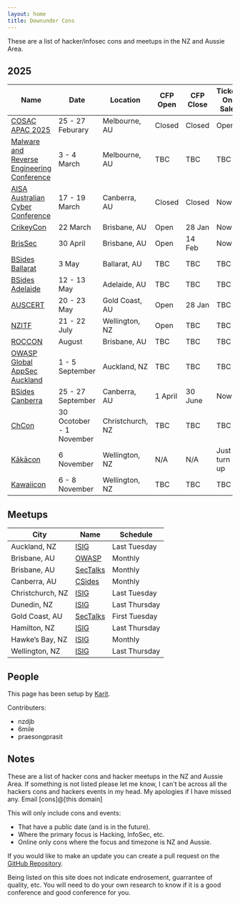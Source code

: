 ```yaml
---
layout: home
title: Downunder Cons
---
```


These are a list of hacker/infosec cons and meetups in the NZ and Aussie Area.

## 2025

| Name | Date | Location | CFP Open | CFP Close | Ticket On Sale |
| ---- | ---- | -------- | -------- | --------- | -------------- |
| [COSAC APAC 2025](https://cosac.net/apac/) | 25 - 27 Feburary | Melbourne, AU | Closed | Closed | Open |
| [Malware and Reverse Engineering Conference](https://federation.edu.au/icsl/icsl-conferences/mre-2025) | 3 - 4 March | Melbourne, AU | TBC | TBC | TBC |
| [AISA Australian Cyber Conference](https://canberra2025.cyberconference.com.au/) | 17 - 19 March | Canberra, AU | Closed | Closed | Now |
| [CrikeyCon](https://crikeycon.com/) | 22 March | Brisbane, AU | Open | 28 Jan | Now |
| [BrisSec](https://aisasecuritydays.com.au/brissec) | 30 April | Brisbane, AU | Open | 14 Feb | Now |
| [BSides Ballarat](https://federation.edu.au/icsl/icsl-conferences/bsides-ballarat) | 3 May | Ballarat, AU | TBC | TBC | TBC |
| [BSides Adelaide](https://www.bsidesadelaide.com.au/) | 12 - 13 May | Adelaide, AU | TBC | TBC | TBC |
| [AUSCERT](https://conference.auscert.org.au/) | 20 - 23 May | Gold Coast, AU | Open | 28 Jan | TBC |
| [NZITF](https://nzitf.org.nz/conference-details) | 21 - 22 July | Wellington, NZ | Open | TBC | TBC |
| [ROCCON](https://www.realmsofcyber.com/) | August | Brisbane, AU | TBC | TBC | TBC |
| [OWASP Global AppSec Auckland](https://appsec.org.nz/conference/) | 1 - 5 September | Auckland, NZ | TBC | TBC | TBC |
| [BSides Canberra](https://www.bsidesau.com.au/) | 25 - 27 September | Canberra, AU | 1 April | 30 June | Now |
| [ChCon](https://2025.chcon.nz/) | 30 Ocotober - 1 November | Christchurch, NZ | TBC | TBC | TBC |
| [Kākācon](https://www.kākācon.nz/) | 6 November | Wellington, NZ | N/A | N/A | Just turn up |
| [Kawaiicon](https://kawaiicon.org/) | 6 - 8 November | Wellington, NZ | TBC | TBC | TBC |

## Meetups

| City | Name | Schedule |
| ---- | ---- | -------- |
| Auckland, NZ | [ISIG](https://isig.org.nz/) | Last Tuesday |
| Brisbane, AU | [OWASP](https://www.meetup.com/brisbane-owasp-meetup-group/) | Monthly |
| Brisbane, AU | [SecTalks](https://www.meetup.com/SecTalks-Brisbane/) | Monthly |
| Canberra, AU | [CSides](https://www.bsidesau.com.au/csides.html) | Monthly |
| Christchurch, NZ | [ISIG](https://www.meetup.com/isig-christchurch-nz/) | Last Tuesday |
| Dunedin, NZ | [ISIG](https://isig.org.nz/) | Last Thursday |
| Gold Coast, AU | [SecTalks](https://www.meetup.com/sectalks-goldcoast/) | First Tuesday |
| Hamilton, NZ | [ISIG](https://isig.org.nz/) | Last Thursday |
| Hawke’s Bay, NZ | [ISIG](https://isig.org.nz/) | Monthly |
| Wellington, NZ | [ISIG](https://isig.org.nz/) | Last Thursday |

## People
This page has been setup by [Karit](https://www.karit.nz/).

Contributers:
* nzdjb
* 6mile
* praesongprasit

## Notes
These are a list of hacker cons and hacker meetups in the NZ and Aussie Area. If something is not listed please let me know, I can't be across all the hackers cons and hackers events in my head. My apologies if I have missed any. Email [cons]@[this domain]

This will only include cons and events:
* That have a public date (and is in the future).
* Where the primary focus is Hacking, InfoSec, etc.
* Online only cons where the focus and timezone is NZ and Aussie.

If you would like to make an update you can create a pull request on the [GitHub Repository](https://github.com/nzkarit/downundercons).

Being listed on this site does not indicate endrosement, guarrantee of quality, etc. You will need to do your own research to know if it is a good conference and good conference for you.
